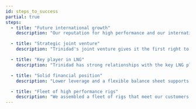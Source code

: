 ```yaml
---
id: steps_to_success
partial: true
steps:
  - title: "Future international growth"
    description: "Our reputation for high performance and our international joint venture open doors for us to grow and expand into more countries."

  - title: "Strategic joint venture"
    description: "Trinidad's joint venture gives it the first right to add rigs to Halliburton's international integrated projects. Alignment with an experienced global service provider expands our opportunities and lowers our risk."

  - title: "Key player in LNG"
    description: "Trinidad has strong relationships with the key LNG players; we are already drilling wells and building rigs for them. As this market develops further, Trinidad is perfectly positioned to grow with it."

  - title: "Solid financial position"
    description: "Lower leverage and a flexible balance sheet supports us as we grow. Our credit facilities are paid off and our long-term debt does not mature until 2019."

  - title: "Fleet of high performance rigs"
    description: "We assembled a fleet of rigs that meet our customers' needs and continue to build new rigs with industry-leading technology. Our equipment is more efficient for our customers and safer for our crews."
---
```

